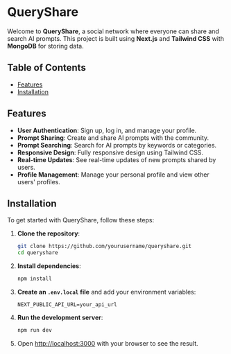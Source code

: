 # QueryShare

Welcome to **QueryShare**, a social network where everyone can share and search AI prompts. This project is built using **Next.js** and **Tailwind CSS** with  **MongoDB** for storing data.

## Table of Contents

- [Features](#features)
- [Installation](#installation)

## Features

- **User Authentication**: Sign up, log in, and manage your profile.
- **Prompt Sharing**: Create and share AI prompts with the community.
- **Prompt Searching**: Search for AI prompts by keywords or categories.
- **Responsive Design**: Fully responsive design using Tailwind CSS.
- **Real-time Updates**: See real-time updates of new prompts shared by users.
- **Profile Management**: Manage your personal profile and view other users' profiles.

## Installation

To get started with QueryShare, follow these steps:

1. **Clone the repository**:
    ```bash
    git clone https://github.com/yourusername/queryshare.git
    cd queryshare
    ```

2. **Install dependencies**:
    ```bash
    npm install
    ```

3. **Create an `.env.local` file** and add your environment variables:
    ```
    NEXT_PUBLIC_API_URL=your_api_url
    ```

4. **Run the development server**:
    ```bash
    npm run dev
    ```

5. Open [http://localhost:3000](http://localhost:3000) with your browser to see the result.


